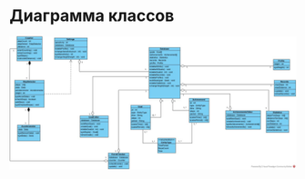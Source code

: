 # Диаграмма классов
![](https://github.com/PeterZhukovetc/Smart-Step-Counter/blob/master/Documentation/Diagrams/Class/ClassDiagram.jpg)
